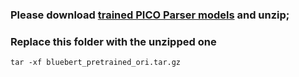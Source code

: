 ### Please download [trained PICO Parser models](https://drive.google.com/file/d/1RbHlxVxl4nObMhB1zNNWGERzS0y24VbQ/view?usp=sharing) and unzip; 
### Replace this folder with the unzipped one

`tar -xf bluebert_pretrained_ori.tar.gz`  


  
